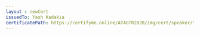 ```yaml
--- 
layout : newCert 
issuedTo: Yash Kadakia
certificatePath: https://certifyme.online/ATAGTR2020/img/cert/speaker/YashKadakia_f433c.png
--- 
```

